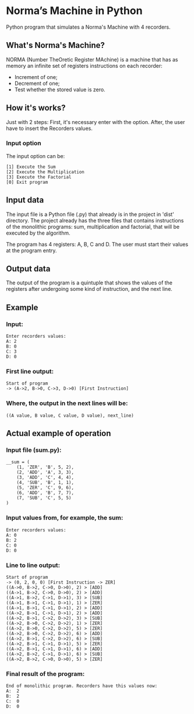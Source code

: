 # Norma’s Machine in Python

Python program that simulates a Norma's Machine with 4 recorders.

## What's Norma's Machine?

NORMA (Number TheOretic Register MAchine) is a machine that has as memory an infinite set of registers instructions on each recorder:

* Increment of one;
* Decrement of one;
* Test whether the stored value is zero.

## How it's works?

Just with 2 steps:
First, it's necessary enter with the option. After, the user have to insert the Recorders values.

### Input option

The input option can be:

```
[1] Execute the Sum
[2] Execute the Multiplication
[3] Execute the Factorial
[0] Exit program
```

## Input data

The input file is a Python file (.py) that already is in the project in 'dist' directory. The project already has the three files that
contains instructions of the monolithic programs: sum, multiplication and factorial, that will be executed by the algorithm.

The program has 4 registers: A, B, C and D. The user must start their values at the program entry.

## Output data

The output of the program is a quintuple that shows the values of the registers after undergoing some kind of instruction, and the next line.

## Example

### Input:

```
Enter recorders values:
A: 2
B: 0
C: 3
D: 0
```

### First line output:

```
Start of program
-> (A->2, B->0, C->3, D->0) [First Instruction]
```

### Where, the output in the next lines will be:

```
((A value, B value, C value, D value), next_line)
```

## Actual example of operation

### Input file (sum.py):

```
__sum = (
    (1, 'ZER', 'B', 5, 2),
    (2, 'ADD', 'A', 3, 3),
    (3, 'ADD', 'C', 4, 4),
    (4, 'SUB', 'B', 1, 1),
    (5, 'ZER', 'C', 9, 6),
    (6, 'ADD', 'B', 7, 7),
    (7, 'SUB', 'C', 5, 5)
)
```

### Input values from, for example, the sum:

```
Enter recorders values:
A: 0
B: 2
C: 0
D: 0
```

### Line to line output:

```
Start of program
-> (0, 2, 0, 0) [First Instruction -> ZER]
((A->0, B->2, C->0, D->0), 2) > [ADD]
((A->1, B->2, C->0, D->0), 2) > [ADD]
((A->1, B->2, C->1, D->1), 3) > [SUB]
((A->1, B->1, C->1, D->1), 1) > [ZER]
((A->1, B->1, C->1, D->1), 2) > [ADD]
((A->2, B->1, C->1, D->1), 2) > [ADD]
((A->2, B->1, C->2, D->2), 3) > [SUB]
((A->2, B->0, C->2, D->2), 1) > [ZER]
((A->2, B->0, C->2, D->2), 5) > [ZER]
((A->2, B->0, C->2, D->2), 6) > [ADD]
((A->2, B->1, C->2, D->2), 6) > [SUB]
((A->2, B->1, C->1, D->1), 5) > [ZER]
((A->2, B->1, C->1, D->1), 6) > [ADD]
((A->2, B->2, C->1, D->1), 6) > [SUB]
((A->2, B->2, C->0, D->0), 5) > [ZER]
```

### Final result of the program:

```
End of monolithic program. Recorders have this values now:
A:  2
B:  2
C:  0
D:  0
```
